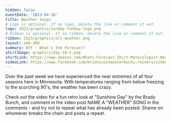 ```yaml
---
hidden: false
eventDate: '2023-04-16'
title: Weather Songs
# Logo is optional. If no logo, delete the line or comment it out.
logo: 2023/graphics/sunday-funday-logo.png
# Ribbon is optional. If no ribbon, delete the line or comment it out.
ribbon: 2023/graphics/all-weather.png
layout: smb-360
summary: WTF - What's the Forecast?
shirtImage: graphics/day-18-t.png
shirtLink: https://www.amazon.com/Whats-Forecast-Shirt-Meterologist-Weather/dp/B07PDN5PVS?customId=B07536XX75&customizationToken=MC_Assembly_1%23B07536XX75&th=1
videoLink: https://www.facebook.com/brianscoutmasterbucky.reiners/videos/896172038353677
---
```


Over the past week we have experienced the near extremes of all four seasons here in Minnesota. With temperatures ranging from below freezing to the scorching 90's, the weather has been crazy.

Check out the video for a fun retro look at "Sunshine Day" by the Brady Bunch, and comment in the video post NAME A "WEATHER" SONG in the comments - and try not to repeat what has already been posted. Shame on whomever breaks the chain and posts a repeat.
